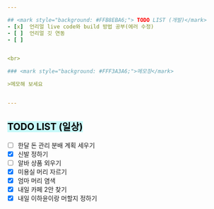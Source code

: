 ```yaml
---  

## <mark style="background: #FFB8EBA6;"> TODO LIST (개발)</mark>
- [x]  언리얼 live code와 build 방법 공부(에러 수정)
- [ ]  언리얼 깃 연동
- [ ]  


<br>

### <mark style="background: #FFF3A3A6;">메모장</mark>

>메모해 보세요


---
```


## <mark style="background: #ABF7F7A6;">TODO LIST (일상)</mark>

- [ ]  한달 돈 관리 분배 계획 세우기
- [x]  신발 정하기
- [ ]  알바 상품 외우기
- [x]  미용실 머리 자르기
- [x]  엄마 머리 염색
- [x]  내일 카페 2안 찾기
- [x]  내일 이하윤이랑 머할지 정하기
